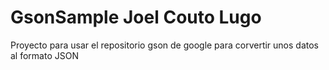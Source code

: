 # GsonSample Joel Couto Lugo

Proyecto para usar el repositorio gson de google para corvertir unos datos al formato JSON
